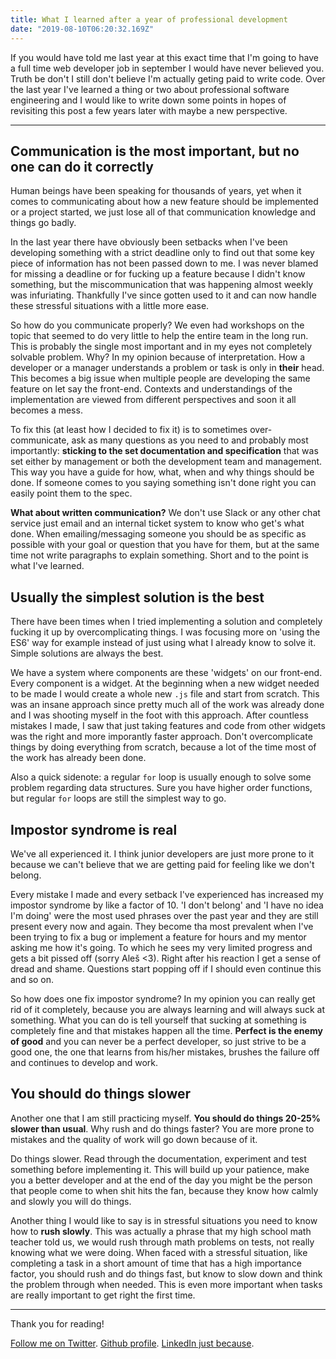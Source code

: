```yaml
---
title: What I learned after a year of professional development
date: "2019-08-10T06:20:32.169Z"
---
```


If you would have told me last year at this exact time that I'm going to have a full time web developer job in september I would have never believed you. Truth be don't I still don't believe I'm actually geting paid to write code. Over the last year I've learned a thing or two about professional software engineering and I would like to write down some points in hopes of revisiting this post a few years later with maybe a new perspective.

---

## Communication is the most important, but no one can do it correctly ##

Human beings have been speaking for thousands of years, yet when it comes to communicating about how a new feature should be implemented or a project started, we just lose all of that communication knowledge and things go badly.

In the last year there have obviously been setbacks when I've been developing something with a strict deadline only to find out that some key piece of information has not been passed down to me. I was never blamed for missing a deadline or for fucking up a feature because I didn't know something, but the miscommunication that was happening almost weekly was infuriating. Thankfully I've since gotten used to it and can now handle these stressful situations with a little more ease.

So how do you communicate properly? We even had workshops on the topic that seemed to do very little to help the entire team in the long run. This is probably the single most important and in my eyes not completely solvable problem. Why? In my opinion because of interpretation. How a developer or a manager understands a problem or task is only in **their** head. This becomes a big issue when multiple people are developing the same feature on let say the front-end. Contexts and understandings of the implementation are viewed from different perspectives and soon it all becomes a mess.

To fix this (at least how I decided to fix it) is to sometimes over-communicate, ask as many questions as you need to and probably most importantly: **sticking to the set documentation and specification** that was set either by management or both the development team and management. This way you have a guide for how, what, when and why things should be done. If someone comes to you saying something isn't done right you can easily point them to the spec.

**What about written communication?** We don't use Slack or any other chat service just email and an internal ticket system to know who get's what done. When emailing/messaging someone you should be as specific as possible with your goal or question that you have for them, but at the same time not write paragraphs to explain something. Short and to the point is what I've learned.

## Usually the simplest solution is the best ##

There have been times when I tried implementing a solution and completely fucking it up by overcomplicating things. I was focusing more on 'using the ES6' way for example instead of just using what I already know to solve it. Simple solutions are always the best.

We have a system where components are these 'widgets' on our front-end. Every component is a widget. At the beginning when a new widget needed to be made I would create a whole new `.js` file and start from scratch. This was an insane approach since pretty much all of the work was already done and I was shooting myself in the foot with this approach. After countless mistakes I made, I saw that just taking features and code from other widgets was the right and more imporantly faster approach. Don't overcomplicate things by doing everything from scratch, because a lot of the time most of the work has already been done.

Also a quick sidenote: a regular `for` loop is usually enough to solve some problem regarding data structures. Sure you have higher order functions, but regular `for` loops are still the simplest way to go.

## Impostor syndrome is real ##

We've all experienced it. I think junior developers are just more prone to it because we can't believe that we are getting paid for feeling like we don't belong.

Every mistake I made and every setback I've experienced has increased my impostor syndrome by like a factor of 10. 'I don't belong' and 'I have no idea I'm doing' were the most used phrases over the past year and they are still present every now and again. They become tha most prevalent when I've been trying to fix a bug or implement a feature for hours and my mentor asking me how it's going. To which he sees my very limited progress and gets a bit pissed off (sorry Aleš <3). Right after his reaction I get a sense of dread and shame. Questions start popping off if I should even continue this and so on.

So how does one fix impostor syndrome? In my opinion you can really get rid of it completely, because you are always learning and will always suck at something. What you can do is tell yourself that sucking at something is completely fine and that mistakes happen all the time. **Perfect is the enemy of good** and you can never be a perfect developer, so just strive to be a good one, the one that learns from his/her mistakes, brushes the failure off and continues to develop and work.

## You should do things slower ##

Another one that I am still practicing myself. **You should do things 20-25% slower than usual**. Why rush and do things faster? You are more prone to mistakes and the quality of work will go down because of it.

Do things slower. Read through the documentation, experiment and test something before implementing it. This will build up your patience, make you a better developer and at the end of the day you might be the person that people come to when shit hits the fan, because they know how calmly and slowly you will do things.

Another thing I would like to say is in stressful situations you need to know how to **rush slowly**. This was actually a phrase that my high school math teacher told us, we would rush through math problems on tests, not really knowing what we were doing. When faced with a stressful situation, like completing a task in a short amount of time that has a high importance factor, you should rush and do things fast, but know to slow down and think the problem through when needed. This is even more important when tasks are really important to get right the first time.

---

Thank you for reading!

[Follow me on Twitter](https://twitter.com/zasuh_).
[Github profile](https://github.com/zasuh).
[LinkedIn just because](https://www.linkedin.com/in/zasuhadolnik/).
